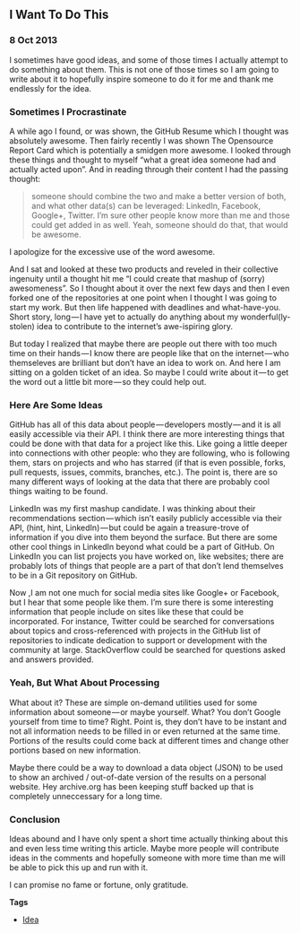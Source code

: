 ## I Want To Do This
### 8 Oct 2013

I sometimes have good ideas, and some of those times I actually attempt to do something about them. This is not one of those times so I am going to write about it to hopefully inspire someone to do it for me and thank me endlessly for the idea.

### Sometimes I Procrastinate

A while ago I found, or was shown, the GitHub Resume which I thought was absolutely awesome. Then fairly recently I was shown The Opensource Report Card which is potentially a smidgen more awesome. I looked through these things and thought to myself “what a great idea someone had and actually acted upon”. And in reading through their content I had the passing thought:

  > someone should combine the two and make a better version of both, and what other data(s) can be leveraged: LinkedIn, Facebook, Google+, Twitter. I’m sure other people know more than me and those could get added in as well. Yeah, someone should do that, that would be awesome.

I apologize for the excessive use of the word awesome.

And I sat and looked at these two products and reveled in their collective ingenuity until a thought hit me “I could create that mashup of (sorry) awesomeness”. So I thought about it over the next few days and then I even forked one of the repositories at one point when I thought I was going to start my work. But then life happened with deadlines and what-have-you. Short story, long — I have yet to actually do anything about my wonderful(ly-stolen) idea to contribute to the internet’s awe-ispiring glory.

But today I realized that maybe there are people out there with too much time on their hands — I know there are people like that on the internet — who themseleves are brilliant but don’t have an idea to work on. And here I am sitting on a golden ticket of an idea. So maybe I could write about it — to get the word out a little bit more — so they could help out.

### Here Are Some Ideas

GitHub has all of this data about people — developers mostly — and it is all easily accessible via their API. I think there are more interesting things that could be done with that data for a project like this. Like going a little deeper into connections with other people: who they are following, who is following them, stars on projects and who has starred (if that is even possible, forks, pull requests, issues, commits, branches, etc.). The point is, there are so many different ways of looking at the data that there are probably cool things waiting to be found.

LinkedIn was my first mashup candidate. I was thinking about their recommendations section — which isn’t easily publicly accessible via their API, (hint, hint, LinkedIn) — but could be again a treasure-trove of information if you dive into them beyond the surface. But there are some other cool things in LinkedIn beyond what could be a part of GitHub. On LinkedIn you can list projects you have worked on, like websites; there are probably lots of things that people are a part of that don’t lend themselves to be in a Git repository on GitHub.

Now ,I am not one much for social media sites like Google+ or Facebook, but I hear that some people like them. I’m sure there is some interesting information that people include on sites like these that could be incorporated. For instance, Twitter could be searched for conversations about topics and cross-referenced with projects in the GitHub list of repositories to indicate dedication to support or development with the community at large. StackOverflow could be searched for questions asked and answers provided.

### Yeah, But What About Processing

What about it? These are simple on-demand utilities used for some information about someone — or maybe yourself. What? You don’t Google yourself from time to time? Right. Point is, they don’t have to be instant and not all information needs to be filled in or even returned at the same time. Portions of the results could come back at different times and change other portions based on new information.

Maybe there could be a way to download a data object (JSON) to be used to show an archived / out-of-date version of the results on a personal website. Hey archive.org has been keeping stuff backed up that is completely unneccessary for a long time.

### Conclusion
Ideas abound and I have only spent a short time actually thinking about this and even less time writing this article. Maybe more people will contribute ideas in the comments and hopefully someone with more time than me will be able to pick this up and run with it.

I can promise no fame or fortune, only gratitude.

**Tags**

  + [Idea](/#filter=Idea)
